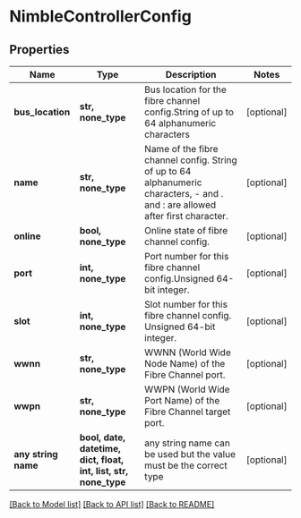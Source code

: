 # NimbleControllerConfig


## Properties
Name | Type | Description | Notes
------------ | ------------- | ------------- | -------------
**bus_location** | **str, none_type** | Bus location for the fibre channel config.String of up to 64 alphanumeric characters | [optional] 
**name** | **str, none_type** | Name of the fibre channel config. String of up to 64 alphanumeric characters, - and . and : are allowed after first character. | [optional] 
**online** | **bool, none_type** | Online state of fibre channel config. | [optional] 
**port** | **int, none_type** | Port number for this fibre channel config.Unsigned 64-bit integer. | [optional] 
**slot** | **int, none_type** | Slot number for this fibre channel config. Unsigned 64-bit integer. | [optional] 
**wwnn** | **str, none_type** | WWNN (World Wide Node Name) of the Fibre Channel port. | [optional] 
**wwpn** | **str, none_type** | WWPN (World Wide Port Name) of the Fibre Channel target port. | [optional] 
**any string name** | **bool, date, datetime, dict, float, int, list, str, none_type** | any string name can be used but the value must be the correct type | [optional]

[[Back to Model list]](../README.md#documentation-for-models) [[Back to API list]](../README.md#documentation-for-api-endpoints) [[Back to README]](../README.md)


